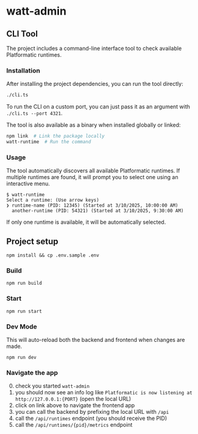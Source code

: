 # watt-admin

## CLI Tool

The project includes a command-line interface tool to check available Platformatic runtimes.

### Installation

After installing the project dependencies, you can run the tool directly:

```bash
./cli.ts
```

To run the CLI on a custom port, you can just pass it as an argument with `./cli.ts --port 4321`.

The tool is also available as a binary when installed globally or linked:

```bash
npm link  # Link the package locally
watt-runtime  # Run the command
```

### Usage

The tool automatically discovers all available Platformatic runtimes. If multiple runtimes are found, it will prompt you to select one using an interactive menu.

```
$ watt-runtime
Select a runtime: (Use arrow keys)
❯ runtime-name (PID: 12345) (Started at 3/10/2025, 10:00:00 AM)
  another-runtime (PID: 54321) (Started at 3/10/2025, 9:30:00 AM)
```

If only one runtime is available, it will be automatically selected.

## Project setup

```
npm install && cp .env.sample .env
```

### Build

```
npm run build
```

### Start

```
npm run start
```

### Dev Mode

This will auto-reload both the backend and frontend when changes are made.

```
npm run dev
```

### Navigate the app

0. check you started `watt-admin`
1. you should now see an info log like `Platformatic is now listening at http://127.0.0.1:{PORT}` (open the local URL)
2. click on link above to navigate the frontend app
3. you can call the backend by prefixing the local URL with `/api`
4. call the `/api/runtimes` endpoint (you should receive the PID)
5. call the `/api/runtimes/{pid}/metrics` endpoint
